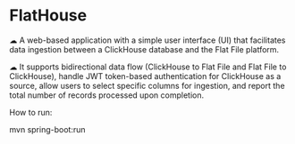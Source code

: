 # FlatHouse
☁︎ A web-based application with a simple user interface (UI) that facilitates data 
ingestion between a ClickHouse database and the Flat File platform. 

☁︎ It supports bidirectional data flow (ClickHouse to Flat File and Flat File to 
ClickHouse), handle JWT token-based authentication for ClickHouse as a source, 
allow users to select specific columns for ingestion, and report the total number of 
records processed upon completion. 

How to run:

mvn spring-boot:run
